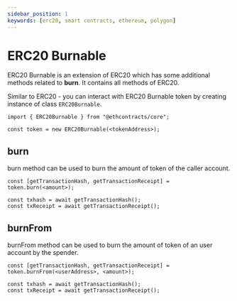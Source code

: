 ```yaml
---
sidebar_position: 1
keywords: [erc20, smart contracts, ethereum, polygon]
---
```


# ERC20 Burnable

ERC20 Burnable is an extension of ERC20 which has some additional methods related to **burn**. It contains all methods of ERC20.

Similar to ERC20 - you can interact with ERC20 Burnable token by creating instance of class `ERC20Burnable`. 

```
import { ERC20Burnable } from "@ethcontracts/core";

const token = new ERC20Burnable(<tokenAddress>);
```

## burn

burn method can be used to burn the amount of token of the caller account.

```
const [getTransactionHash, getTransactionReceipt] = token.burn(<amount>);

const txhash = await getTransactionHash();
const txReceipt = await getTransactionReceipt();
```

## burnFrom

burnFrom method can be used to burn the amount of token of an user account by the spender.

```
const [getTransactionHash, getTransactionReceipt] = token.burnFrom(<userAddress>, <amount>);

const txhash = await getTransactionHash();
const txReceipt = await getTransactionReceipt();
```
